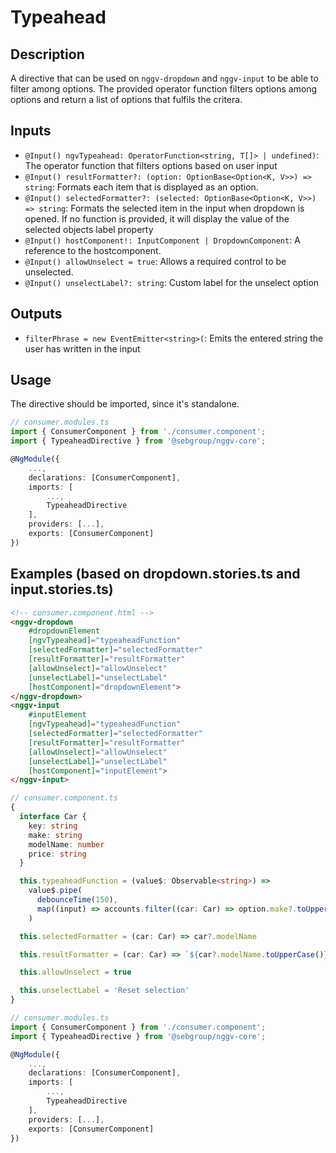 # Typeahead

## Description

A directive that can be used on `nggv-dropdown` and `nggv-input` to be able to filter among options.
The provided operator function filters options among options and return a list of options that fulfils the critera.

## Inputs

- `@Input() ngvTypeahead: OperatorFunction<string, T[]> | undefined)`: The operator function that filters options based on user input
- `@Input() resultFormatter?: (option: OptionBase<Option<K, V>>) => string`: Formats each item that is displayed as an option.
- `@Input() selectedFormatter?: (selected: OptionBase<Option<K, V>>) => string`: Formats the selected item in the input when dropdown is opened. If no function is provided, it will display the value of the selected objects label property
- `@Input() hostComponent!: InputComponent | DropdownComponent`: A reference to the hostcomponent.
- `@Input() allowUnselect = true`: Allows a required control to be unselected.
- `@Input() unselectLabel?: string`: Custom label for the unselect option

## Outputs

- `filterPhrase = new EventEmitter<string>(`: Emits the entered string the user has written in the input

## Usage

The directive should be imported, since it's standalone.

```ts
// consumer.modules.ts
import { ConsumerComponent } from './consumer.component';
import { TypeaheadDirective } from '@sebgroup/nggv-core';

@NgModule({
    ...,
    declarations: [ConsumerComponent],
    imports: [
        ...,
        TypeaheadDirective
    ],
    providers: [...],
    exports: [ConsumerComponent]
})
```

## Examples (based on dropdown.stories.ts and input.stories.ts)

```HTML
<!-- consumer.component.html -->
<nggv-dropdown
    #dropdownElement
    [ngvTypeahead]="typeaheadFunction"
    [selectedFormatter]="selectedFormatter"
    [resultFormatter]="resultFormatter"
    [allowUnselect]="allowUnselect"
    [unselectLabel]="unselectLabel"
    [hostComponent]="dropdownElement">
</nggv-dropdown>
<nggv-input
    #inputElement
    [ngvTypeahead]="typeaheadFunction"
    [selectedFormatter]="selectedFormatter"
    [resultFormatter]="resultFormatter"
    [allowUnselect]="allowUnselect"
    [unselectLabel]="unselectLabel"
    [hostComponent]="inputElement">
</nggv-input>

```

```ts
// consumer.component.ts
{
  interface Car {
    key: string
    make: string
    modelName: number
    price: string
  }

  this.typeaheadFunction = (value$: Observable<string>) =>
    value$.pipe(
      debounceTime(150),
      map((input) => accounts.filter((car: Car) => option.make?.toUpperCase().includes(input?.toUpperCase()) || option.modelName?.includes(input))),
    )

  this.selectedFormatter = (car: Car) => car?.modelName

  this.resultFormatter = (car: Car) => `${car?.modelName.toUpperCase()}, £${car?.price} `

  this.allowUnselect = true

  this.unselectLabel = 'Reset selection'
}
```

```ts
// consumer.modules.ts
import { ConsumerComponent } from './consumer.component';
import { TypeaheadDirective } from '@sebgroup/nggv-core';

@NgModule({
    ...,
    declarations: [ConsumerComponent],
    imports: [
        ...,
        TypeaheadDirective
    ],
    providers: [...],
    exports: [ConsumerComponent]
})
```
